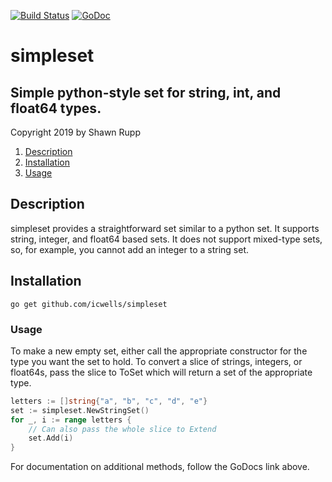 [![Build Status](https://travis-ci.org/icwells/simpleset.svg?branch=master)](https://travis-ci.org/icwells/simpleset)
[![GoDoc](https://godoc.org/github.com/icwells/simpleset?status.svg)](https://godoc.org/github.com/icwells/simpleset)

# simpleset  

## Simple python-style set for string, int, and float64 types.  

Copyright 2019 by Shawn Rupp

1. [Description](#Description)
2. [Installation](#Installation)  
3. [Usage](#Usage)  

## Description  
simpleset provides a straightforward set similar to a python set. It supports string, integer, and float64 
based sets. It does not support mixed-type sets, so, for example, you cannot add an integer to a string set.  

## Installation  

	go get github.com/icwells/simpleset   

### Usage  
To make a new empty set, either call the appropriate constructor for the type you want the set to hold. To convert a slice of 
strings, integers, or float64s, pass the slice to ToSet which will return a set of the appropriate type.  

```go
letters := []string{"a", "b", "c", "d", "e"}
set := simpleset.NewStringSet()
for _, i := range letters {
	// Can also pass the whole slice to Extend
	set.Add(i)
}
```

For documentation on additional methods, follow the GoDocs link above.  
